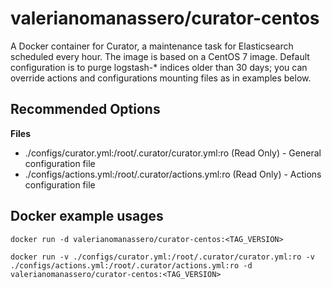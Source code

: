 # valerianomanassero/curator-centos
A Docker container for Curator, a maintenance task for Elasticsearch scheduled every hour.
The image is based on a CentOS 7 image.
Default configuration is to purge logstash-* indices older than 30 days; you can override actions and configurations mounting files as in examples below.

## Recommended Options

**Files**

- ./configs/curator.yml:/root/.curator/curator.yml:ro (Read Only) - General configuration file
- ./configs/actions.yml:/root/.curator/actions.yml:ro (Read Only) - Actions configuration file 

## Docker example usages

```
docker run -d valerianomanassero/curator-centos:<TAG_VERSION>
```

```
docker run -v ./configs/curator.yml:/root/.curator/curator.yml:ro -v ./configs/actions.yml:/root/.curator/actions.yml:ro -d valerianomanassero/curator-centos:<TAG_VERSION>
```
